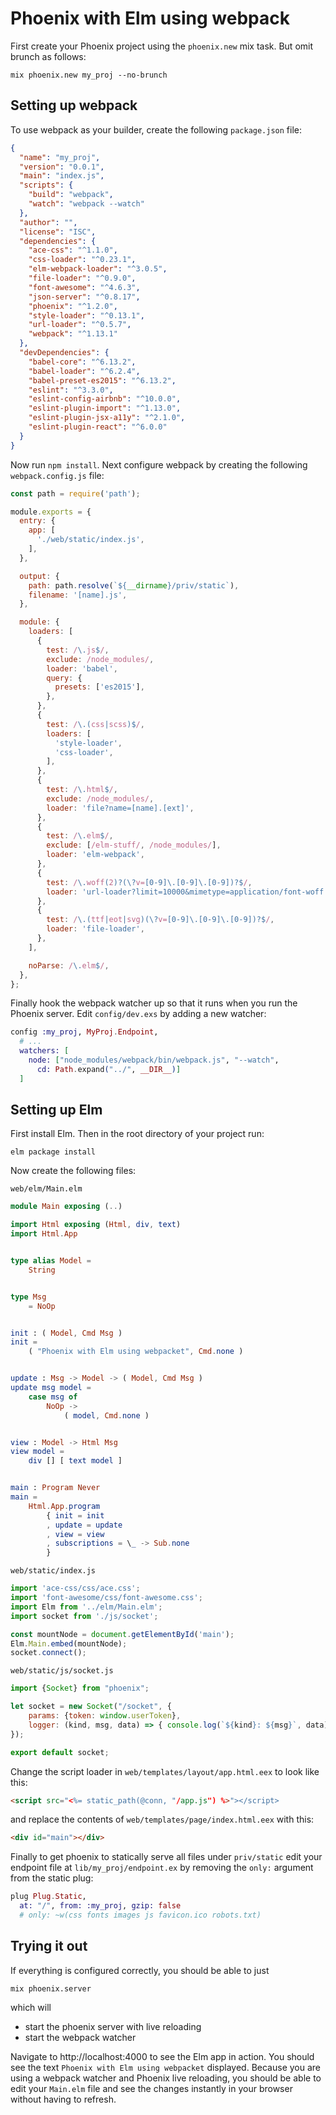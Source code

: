 # Phoenix with Elm using webpack

First create your Phoenix project using the `phoenix.new` mix task. But omit brunch as follows:

```
mix phoenix.new my_proj --no-brunch
```

## Setting up webpack

To use webpack as your builder, create the following `package.json` file:

```json
{
  "name": "my_proj",
  "version": "0.0.1",
  "main": "index.js",
  "scripts": {
    "build": "webpack",
    "watch": "webpack --watch"
  },
  "author": "",
  "license": "ISC",
  "dependencies": {
    "ace-css": "^1.1.0",
    "css-loader": "^0.23.1",
    "elm-webpack-loader": "^3.0.5",
    "file-loader": "^0.9.0",
    "font-awesome": "^4.6.3",
    "json-server": "^0.8.17",
    "phoenix": "^1.2.0",
    "style-loader": "^0.13.1",
    "url-loader": "^0.5.7",
    "webpack": "^1.13.1"
  },
  "devDependencies": {
    "babel-core": "^6.13.2",
    "babel-loader": "^6.2.4",
    "babel-preset-es2015": "^6.13.2",
    "eslint": "^3.3.0",
    "eslint-config-airbnb": "^10.0.0",
    "eslint-plugin-import": "^1.13.0",
    "eslint-plugin-jsx-a11y": "^2.1.0",
    "eslint-plugin-react": "^6.0.0"
  }
}
```

Now run `npm install`. Next configure webpack by creating the following `webpack.config.js` file:

```js
const path = require('path');

module.exports = {
  entry: {
    app: [
      './web/static/index.js',
    ],
  },

  output: {
    path: path.resolve(`${__dirname}/priv/static`),
    filename: '[name].js',
  },

  module: {
    loaders: [
      {
        test: /\.js$/,
        exclude: /node_modules/,
        loader: 'babel',
        query: {
          presets: ['es2015'],
        },
      },
      {
        test: /\.(css|scss)$/,
        loaders: [
          'style-loader',
          'css-loader',
        ],
      },
      {
        test: /\.html$/,
        exclude: /node_modules/,
        loader: 'file?name=[name].[ext]',
      },
      {
        test: /\.elm$/,
        exclude: [/elm-stuff/, /node_modules/],
        loader: 'elm-webpack',
      },
      {
        test: /\.woff(2)?(\?v=[0-9]\.[0-9]\.[0-9])?$/,
        loader: 'url-loader?limit=10000&mimetype=application/font-woff',
      },
      {
        test: /\.(ttf|eot|svg)(\?v=[0-9]\.[0-9]\.[0-9])?$/,
        loader: 'file-loader',
      },
    ],

    noParse: /\.elm$/,
  },
};
```

Finally hook the webpack watcher up so that it runs when you run the Phoenix server. Edit `config/dev.exs` by adding a new watcher:

```elixir
config :my_proj, MyProj.Endpoint,
  # ...
  watchers: [
    node: ["node_modules/webpack/bin/webpack.js", "--watch",
      cd: Path.expand("../", __DIR__)]
  ]
```

## Setting up Elm

First install Elm. Then in the root directory of your project run:

```
elm package install
```

Now create the following files:

`web/elm/Main.elm`

```elm
module Main exposing (..)

import Html exposing (Html, div, text)
import Html.App


type alias Model =
    String


type Msg
    = NoOp


init : ( Model, Cmd Msg )
init =
    ( "Phoenix with Elm using webpacket", Cmd.none )


update : Msg -> Model -> ( Model, Cmd Msg )
update msg model =
    case msg of
        NoOp ->
            ( model, Cmd.none )


view : Model -> Html Msg
view model =
    div [] [ text model ]


main : Program Never
main =
    Html.App.program
        { init = init
        , update = update
        , view = view
        , subscriptions = \_ -> Sub.none
        }
```

`web/static/index.js`

```js
import 'ace-css/css/ace.css';
import 'font-awesome/css/font-awesome.css';
import Elm from '../elm/Main.elm';
import socket from './js/socket';

const mountNode = document.getElementById('main');
Elm.Main.embed(mountNode);
socket.connect();
```

`web/static/js/socket.js`

```js
import {Socket} from "phoenix";

let socket = new Socket("/socket", {
	params: {token: window.userToken},
	logger: (kind, msg, data) => { console.log(`${kind}: ${msg}`, data); }
});

export default socket;
```

Change the script loader in `web/templates/layout/app.html.eex` to look like this:

```html
<script src="<%= static_path(@conn, "/app.js") %>"></script>
```

and replace the contents of `web/templates/page/index.html.eex` with this:

```html
<div id="main"></div>
```

Finally to get phoenix to statically serve all files under `priv/static` edit your endpoint file at `lib/my_proj/endpoint.ex` by removing the `only:` argument from the static plug:

```elixir
plug Plug.Static,
  at: "/", from: :my_proj, gzip: false
  # only: ~w(css fonts images js favicon.ico robots.txt)
```

## Trying it out

If everything is configured correctly, you should be able to just

```
mix phoenix.server
```

which will

* start the phoenix server with live reloading
* start the webpack watcher

Navigate to http://localhost:4000 to see the Elm app in action. You should see the text `Phoenix with Elm using webpacket` displayed. Because you are using a webpack watcher and Phoenix live reloading, you should be able to edit your `Main.elm` file and see the changes instantly in your browser without having to refresh.
